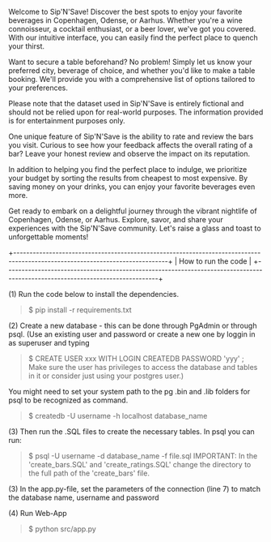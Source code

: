 Welcome to Sip'N'Save! Discover the best spots to enjoy your favorite beverages in Copenhagen, Odense, or Aarhus. Whether you're a wine connoisseur, a cocktail enthusiast, or a beer lover, we've got you covered. With our intuitive interface, you can easily find the perfect place to quench your thirst.

Want to secure a table beforehand? No problem! Simply let us know your preferred city, beverage of choice, and whether you'd like to make a table booking. We'll provide you with a comprehensive list of options tailored to your preferences.

Please note that the dataset used in Sip'N'Save is entirely fictional and should not be relied upon for real-world purposes. The information provided is for entertainment purposes only.

One unique feature of Sip'N'Save is the ability to rate and review the bars you visit. Curious to see how your feedback affects the overall rating of a bar? Leave your honest review and observe the impact on its reputation.

In addition to helping you find the perfect place to indulge, we prioritize your budget by sorting the results from cheapest to most expensive. By saving money on your drinks, you can enjoy your favorite beverages even more.

Get ready to embark on a delightful journey through the vibrant nightlife of Copenhagen, Odense, or Aarhus. Explore, savor, and share your experiences with the Sip'N'Save community. Let's raise a glass and toast to unforgettable moments!

+-----------------------------------------------------------------------------------------------------------------------------+
|                                                      How to run the code                                                    |
+-----------------------------------------------------------------------------------------------------------------------------+


(1) Run the code below to install the dependencies.
>$ pip install -r requirements.txt

(2) Create a new database - this can be done through PgAdmin or through psql.
(Use an existing user and password or create a new one by loggin in as superuser and typing 
>$ CREATE USER xxx WITH LOGIN CREATEDB PASSWORD 'yyy' ;
Make sure the user has privileges to access the database and tables in it or consider just using your postgres user.)

You might need to set your system path to the pg .bin and .lib folders for psql to be recognized as command.
>$ createdb -U username -h localhost database_name

(3) Then run the .SQL files to create the necessary tables. In psql you can run:
>$ psql -U username -d database_name -f file.sql
IMPORTANT: In the 'create_bars.SQL' and 'create_ratings.SQL' change the directory to the full path of the 'create_bars' file. 

(3) In the app.py-file, set the parameters of the connection (line 7) to match the database name, username and password

(4) Run Web-App
>$ python src/app.py
